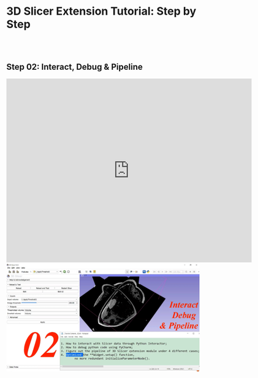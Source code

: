 # <a href="https://github.com/SenonETS/3DSlicerTutorial_ExtensionModuleDevelopment/" style="text-decoration:none">3D Slicer Extension Tutorial: Step by Step</a>


</br>
</br>

## <a href="./" style="text-decoration:none">Step 02: Interact, Debug & Pipeline</a>
<iframe
    width="640"
    height="480"
    src="https://www.youtube.com/embed/Gyd-q4NAI7U"
    frameborder="0"
    allow="autoplay; encrypted-media"
    allowfullscreen
>
</iframe>

<img src="sl_02__Summary.png" alt="isolated" width="1080"/>
